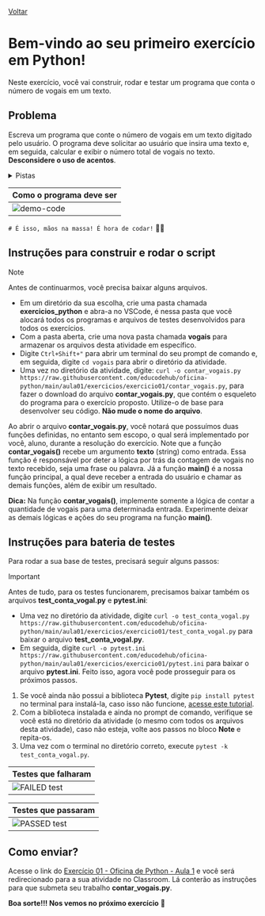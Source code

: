 [Voltar](https://github.com/educodehub/oficina-python/blob/main/aula01/instru%C3%A7%C3%B5es.md)
# Bem-vindo ao seu primeiro exercício em Python!

Neste exercício, você vai construir, rodar e testar um programa que conta o número de vogais em um texto.

## Problema

Escreva um programa que conte o número de vogais em um texto digitado pelo usuário. O programa deve solicitar ao usuário que insira uma texto e, em seguida, calcular e exibir o número total de vogais no texto. **Desconsidere o uso de acentos**.

<details>
    <summary>Pistas</summary>
    <ol>
        <li>Lembre-se do uso do operador <strong>in</strong> em estruturas condicionais</li>
        <li>Lembre-se que o laço <strong>for</strong> pode iterar sobre uma string
    </ol>
</details>



| **Como o programa deve ser**                                 |
| :----------------------------------------------------------- |
| ![demo-code](https://github.com/cavalcantgus/oficina-de-python/assets/142106838/654a0fc8-bd29-4b1d-859a-3923ac6c054e) |

`# É isso, mãos na massa! É hora de codar!` 👨‍💻

## Instruções para construir e rodar o script

> [!NOTE]
> Antes de continuarmos, você precisa baixar alguns arquivos. <ul><li>Em um diretório da sua escolha, crie uma pasta chamada **exercicios_python** e abra-a no VSCode, é nessa pasta que você alocará todos os programas e arquivos de testes desenvolvidos para todos os exercícios. <li>Com a pasta aberta, crie uma nova pasta chamada **vogais** para armazenar os arquivos desta atividade em específico. <li>Digite `Ctrl+Shift+"` para abrir um terminal do seu prompt de comando e, em seguida, digite `cd vogais` para abrir o diretório da atividade. <li>Uma vez no diretório da atividade, digite: `curl -o contar_vogais.py https://raw.githubusercontent.com/educodehub/oficina-python/main/aula01/exercicios/exercicio01/contar_vogais.py`, para fazer o download do arquivo **contar_vogais.py**, que contém o esqueleto do programa para o exercício proposto. Utilize-o de base para desenvolver seu código. **Não mude o nome do arquivo**.</ul>


Ao abrir o arquivo **contar_vogais.py**, você notará que possuímos duas funções definidas, no entanto sem escopo, o qual será implementado por você, aluno, durante a resolução do exercício. Note que a função **contar_vogais()** recebe um argumento **texto** (string) como entrada. Essa função é responsável por deter a lógica por trás da contagem de vogais no texto recebido, seja uma frase ou palavra. Já a função **main()** é a nossa função principal, a qual deve receber a entrada do usuário e chamar as demais funções, além de exibir um resultado.

**Dica:** Na função **contar_vogais()**, implemente somente a lógica de contar a quantidade de vogais para uma determinada entrada. Experimente deixar as demais lógicas e ações do seu programa na função **main()**.

## Instruções para bateria de testes

Para rodar a sua base de testes, precisará seguir alguns passos:
> [!IMPORTANT]
> Antes de tudo, para os testes funcionarem, precisamos baixar também os arquivos **test_conta_vogal.py** e **pytest.ini**: <ul><li>Uma vez no diretório da atividade, digite `curl -o test_conta_vogal.py https://raw.githubusercontent.com/educodehub/oficina-python/main/aula01/exercicios/exercicio01/test_conta_vogal.py` para baixar o arquivo **test_conta_vogal.py**. <li>Em seguida, digite `curl -o pytest.ini https://raw.githubusercontent.com/educodehub/oficina-python/main/aula01/exercicios/exercicio01/pytest.ini` para baixar o arquivo **pytest.ini**. Feito isso, agora você pode prosseguir para os próximos passos.</ul>

1. Se você ainda não possui a biblioteca **Pytest**, digite `pip install pytest` no terminal para instalá-la, caso isso não funcione, [acesse este tutorial](https://github.com/educodehub/oficina-python/blob/main/aula01/Instala%C3%A7%C3%A3o_pytest.md).
2. Com a biblioteca instalada e ainda no prompt de comando, verifique se você está no diretório da atividade (o mesmo com todos os arquivos desta atividade), caso não esteja, volte aos passos no bloco **Note** e repita-os.
3. Uma vez com o terminal no diretório correto, execute `pytest -k test_conta_vogal.py`.

| **Testes que falharam**                                      |
| ------------------------------------------------------------ |
| ![FAILED test](https://github.com/cavalcantgus/oficina-de-python/assets/142106838/e4a081c3-5893-4e09-a27f-53e04148a443) |

| **Testes que passaram**                                      |
| ------------------------------------------------------------ |
| ![PASSED test](https://github.com/cavalcantgus/oficina-de-python/assets/142106838/6e67b46a-dd4e-4cc6-ae86-61bdf804d8a7) |

## Como enviar?

Acesse o link do [Exercício 01 - Oficina de Python - Aula 1](https://classroom.google.com/c/Njc1ODQ0MDM4MTU5/a/Njc2MjEyOTU1NjAw/details) e você será redirecionado para a sua atividade no Classroom. Lá conterão as instruções para que submeta seu trabalho **contar_vogais.py**. 

**Boa sorte!!! Nos vemos no próximo exercício** 👋
